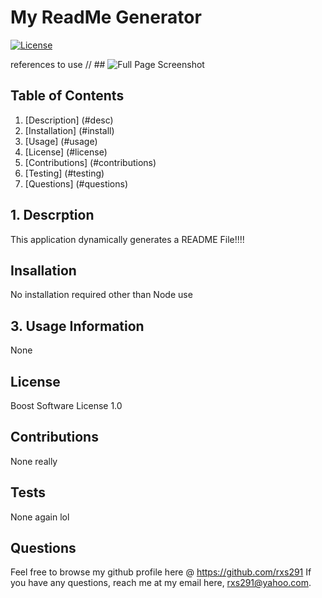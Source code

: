 #                             My ReadMe Generator
[![License](https://img.shields.io/badge/License-Boost_1.0-lightblue.svg)](https://www.boost.org/LICENSE_1_0.txt)


references to use 
// ## ![Full Page Screenshot](./assets/images/1682008205626.png)


##  Table of Contents  

1. [Description] (#desc)
2. [Installation] (#install)
3. [Usage] (#usage)
4. [License] (#license) 
5. [Contributions] (#contributions)
6. [Testing] (#testing)
7. [Questions] (#questions) 

<a name="desc"></a>
## 1. Descrption

This application dynamically generates a README File!!!! 

<a name="install"></a>
## Insallation
No installation required other than Node use

<a name="usage"></a>
## 3. Usage Information

None

<a name="license"></a>
## License  

Boost Software License 1.0

 
<a name="contributions"></a>
## Contributions 

None really

<a name="testing"></a>
## Tests

None again lol

<a name="questions"></a>
## Questions 

Feel free to browse my github profile here @ https://github.com/rxs291
If you have any questions, reach me at my email here, rxs291@yahoo.com.

